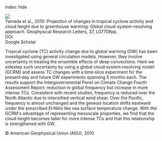 index: hide

<div class="Citation">
    <div class="Citation-thumb CitationThumb-linked"  data-href="https://doi.org/10.1029/2010gl042518">
      <img src="https://static.claimspace.cloud/climate-study-static/refs/thumbs/14/Yamada_et_al_2010-thumb.png" />
    </div>

  <div class="Citation-body">
    <div class="Citation-text">Yamada et al., 2010: Projection of changes in tropical cyclone activity and cloud height due to greenhouse warming: Global cloud-system-resolving approach. <span class="Article-journal">Geophysical Research Letters, </span><span class="Article-volume">37, </span>L07709pp.</div>
    <div class="Citation-links">
      <div class="CitationLink" data-href="https://doi.org/10.1029/2010gl042518">
        <div class="CitationLink-icon CitationLink-Doi"></div>
        <div class="CitationLink-text">DOI</div>
      </div>
      <div class="CitationLink" data-href="https://scholar.google.com/scholar?q=10.1029/2010gl042518">
        <div class="CitationLink-icon CitationLink-Scholar"></div>
        <div class="CitationLink-text">Google Scholar</div>
      </div>
    </div>
  </div>
</div>

Tropical cyclone (TC) activity change due to global warming (GW) has been investigated using general circulation models. However, they involve uncertainty in treating the ensemble effects of deep convections. Here we sidestep such uncertainty by using a global cloud‐system‐resolving model (GCRM) and assess TC changes with a time‐slice experiment for the present‐day and future GW experiments spanning 5 months each. The results support the Intergovernmental Panel on Climate Change Fourth Assessment Report; reduction in global frequency but increase in more intense TCs. Consistent with recent studies, frequency is reduced over the North Atlantic due to intensified vertical wind shear. Over the Pacific, frequency is almost unchanged and the genesis location shifts eastward under the prescribed El‐Niño like sea surface temperature change. With the GCRM's advantage of representing mesoscale properties, we find that the cloud height becomes taller for more intense TCs and that this relationship is strengthened with GW.

<div class="Citation-copy">
&copy; American Geophysical Union (AGU), 2010
</div>